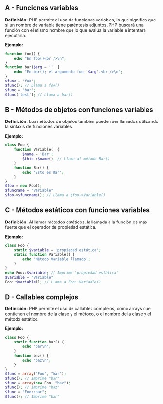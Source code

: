 ## A - Funciones variables

**Definición:** PHP permite el uso de funciones variables, lo que significa que si un nombre de variable tiene paréntesis adjuntos, PHP buscará una función con el mismo nombre que lo que evalúa la variable e intentará ejecutarla.

**Ejemplo:**

```php
function foo() {
    echo "En foo()<br />\n";
}
function bar($arg = '') {
    echo "En bar(); el argumento fue '$arg'.<br />\n";
}
$func = 'foo';
$func(); // Llama a foo()
$func = 'bar';
$func('test'); // Llama a bar()
```

## B - Métodos de objetos con funciones variables

**Definición:** Los métodos de objetos también pueden ser llamados utilizando la sintaxis de funciones variables.

**Ejemplo:**

```php
class Foo {
    function Variable() {
        $name = 'Bar';
        $this->$name(); // Llama al método Bar()
    }
    function Bar() {
        echo "Esto es Bar";
    }
}
$foo = new Foo();
$funcname = "Variable";
$foo->$funcname(); // Llama a $foo->Variable()
```

## C - Métodos estáticos con funciones variables

**Definición:** Al llamar métodos estáticos, la llamada a la función es más fuerte que el operador de propiedad estática.

**Ejemplo:**

```php
class Foo {
    static $variable = 'propiedad estática';
    static function Variable() {
        echo 'Método Variable llamado';
    }
}
echo Foo::$variable; // Imprime 'propiedad estática'
$variable = "Variable";
Foo::$variable(); // Llama a Foo::Variable()
```

## D - Callables complejos

**Definición:** PHP permite el uso de callables complejos, como arrays que contienen el nombre de la clase y el método, o el nombre de la clase y el método estático.

**Ejemplo:**

```php
class Foo {
    static function bar() {
        echo "bar\n";
    }
    function baz() {
        echo "baz\n";
    }
}
$func = array("Foo", "bar");
$func(); // Imprime "bar"
$func = array(new Foo, "baz");
$func(); // Imprime "baz"
$func = "Foo::bar";
$func(); // Imprime "bar"
```
